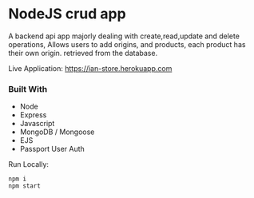 # NodeJS crud app 

A backend api app majorly dealing with create,read,update and delete operations, 
Allows users to add origins, and products, each product has their own origin.
retrieved from the database.

Live Application: https://ian-store.herokuapp.com

### Built With

- Node
- Express
- Javascript
- MongoDB / Mongoose
- EJS
- Passport User Auth


Run Locally:

```
npm i 
npm start
```


